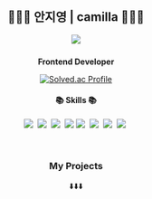 
<h2 align="center">👩🏻‍💻 안지영 | camilla  👩🏻‍💻</h2> 
<p align="center">
        <a href="https://anji0.tistory.com/">
        <img src="http://img.shields.io/badge/-blog-black?style=flat-square&logo=github&link=https://anji0.tistory.com"/>
    </a>
   <h3 align="center"> </h3>
   <div align="center"><b> Frontend Developer </b></div>

  </p>


<div align="center">
    
  [![Solved.ac Profile](http://mazassumnida.wtf/api/v2/generate_badge?boj=anji00)](https://solved.ac/anji00/)
  <h4 align="center">📚 Skills 📚</h4> 
<p align="center">
  <img src="https://img.shields.io/badge/-JavaScript-yellow"/>&nbsp
  <img src="https://img.shields.io/badge/-TypeScript-navy"/>&nbsp
  <img src="https://img.shields.io/badge/-React-blue"/>&nbsp
  <img src="https://img.shields.io/badge/-Recoil-blue"/>
  <img src="https://img.shields.io/badge/-Redux-blue"/>&nbsp
  <img src="https://img.shields.io/badge/-ReactQuery-blue"/>&nbsp
   <img src="https://img.shields.io/badge/-Vue-Green"/>&nbsp
  <img src="https://img.shields.io/badge/-Vuex-orange"/>&nbsp
 </p>

</div>

<br/>
<div align="center">
 </p>
 
   <h3 align="center">My Projects </h3> 
   <div align="center">⬇️⬇️⬇️</div>
</div>



